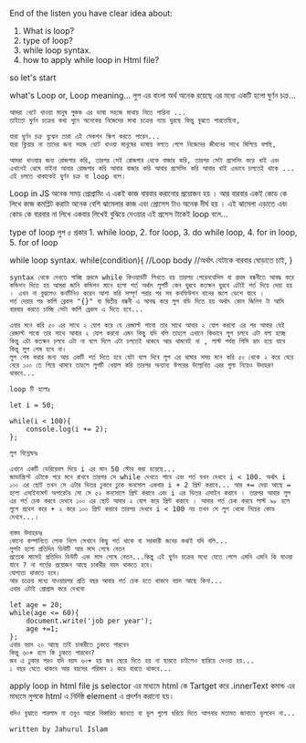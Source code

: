 <!-- JS Loop -->

End of the listen you have clear idea about:

1. What is loop?
2. type of loop?
3. while loop syntax.
4. how to apply while loop in Html file?

so let's start

what's Loop
or,
Loop meaning...
	লুপ এর বাংলা অর্থ অনেক রয়েছে এর মধ্যে একটি হলো ঘুর্ণন চক্র...

	আমরা খেটে খাওয়া মানুষ পুস্তক এর ভাষা সহজে মাথায় নিতে পারিনা ...
	তাইতো ঘুর্ণন চক্রের কথা শুনে অনেকের নিজেদের মাথা চক্রের ন্যায় ঘুরছে কিন্তু বুঝতে পারতেছিনা,

	যারা ঘুর্ণন চক্র বুঝেন তারা এই সেকশন স্কিপ করতে পারেন...
	যারা ক্লিয়ার না তাদের জন্য সহজ খেটে খাওয়া মানুষের ভাষায় বলতে গেলে নিজেদের জীবনের সাথে মিলিয়ে বলছি, 
	
	আমরা খাওয়ার জন্য রোজগার করি, তারপর সেই রোজগার থেকে বাজার করি, তারপর সেটা প্রসেসিং করে খাই এবং এখানেই থেমে যাইনা আবার রোজগার করি আবার বাজার করি আবার প্রসেসিং করি আবার খাই এভাবে চলতেই থাকে ... এই চলতে থাকাকেই ঘুর্ণন চক্র বা loop বলে।

Loop in JS
	অনেক সময় প্রোগ্রামিং এ একই কাজ বারবার করানোর প্রয়োজন হয় ।
	আর বারবার একই কোড কে লিখে কাজ কমপ্লিট করাটা অনেক বেশি ঝামেলার কাজ এবং প্রোসেস টাও অনেক দীর্ঘ হয় ।
	এই ঝামেলা এড়াতে এবং কোড কে বারবার না লিখে একবার লিখেই বুঝিয়ে দেওয়ার এই প্রসেস টাকেই loop বলে...

type of loop
	লুপ ৫ প্রকার
	1. while loop,
	2. for loop,
	3. do while loop,
	4. for in loop,
	5. for of loop
	<!-- w3schools referance -->

while loop syntax.
	while(condition){
		//Loop body
		//অর্থাৎ যেটাকে বারবার ঘোড়াতে চাই,
	}

	syntax থেকে দেখতে পাচ্ছি প্রথমে while কিওয়ার্ডটি লিখতে হয় তারপর পেরেনথেসিস বা প্রথম বন্ধনীতে আবদ্ধ করে কন্ডিশন দিতে হয় আমরা জানি কন্ডিশন মানে হলো শর্ত অর্থাৎ লুপটি কেন ঘুরবে কতক্ষন ঘুরবে এটাই শর্ত দিয়ে দেয়া হয় । এখন না বুঝলেও কনটিনিও করেন আশা করি সম্পূর্ণ পরার পর সব কনফিউশন বানের জলে ভেশে যাবে ।
	শর্ত দেয়ার পর কার্লি ব্রেকস "{}" বা দ্বিতীয় বন্ধনী এ আবদ্ধ করে লুপ বডি দিতে হয় অর্থাৎ কোন জিনিশ টা আমি বারবার করতে চাচ্ছি সেটা কার্লি ব্রেকস এ দিতে হবে...

	এবার মনে করি ৫০ এর সাথে ২ যোগ করে যে রেজাল্ট পাবো তার সাথে আবার ২ যোগ করবো এর পর আবার যেই রেজাল্ট পাবো তার সাথে আবার ২ যোগ করবো এমন কিছু যদি বলি তাহলে এখানে কিভাবে লুপ চলবে এটা বলা হচ্ছে কিন্তু এটা কতক্ষন চলবে এটা না বলে দিলে এটা চলতেই থাকবে আর থামবেই না , লাস্ট পর্যন্ত পিসি হ্যাং হয়ে যাবে কিন্তু লুপ শেষ হবে না।
	লুপ শেষ করার জন্য আর একটি শর্ত দিতে হবে যেটা বলে দিবে লুপ এর থামার সময় মনে করি ৫০ থেকে ২ করে বেরে বেরে ১০০ তে গিয়ে থামবে তাহলে লুপটি খেয়াল করি তারপর অন্যান্য উপরের উল্যেখিত এরর গুলা নিয়েও উদাহরণ থাকবে...

	loop টি হলোঃ

	let i = 50;

	while(i < 100){
		console.log(i += 2);
	};

	লুপ বিশ্লেষনঃ

	এখানে একটি ভেরিয়েবল দিয়ে i এর মান 50 স্টোর করা হয়েছে...
	জাভাস্ক্রিপ্ট এটাকে পরে মনে রাখবে তারপর সে while দেখতে পাবে এবং শর্ত যখন দেখবে i < 100. অর্থাৎ i ১০০ এর ছোট তখন সে এটার ভিতর ঢুকবে ঢুকে কনসোল একবার i + 2 প্রিন্ট করাবে... আর += দেয়া আছে = হলো এসাইনমেন্ট অপারেটর সো সে ৫২ কনসোলে প্রিন্ট করাবে এবং i এর ভিতর এসাইন করাবে । তারপর আবার লুপ এর শর্ত চেক করবে দেখবে ১০০ এর ছোট আবার ২ যোগ করে প্রিন্ট করাবে । আবার শর্ত চেক করবে লাস্ট ৯৮ হলে লুপে প্রবেশ করে + ২ করে ১০০ প্রিন্ট করাবে তারপর দেখবে i < 100 নয় তখন সে লুপ থেকে নিচের কোড দেখবে...।

	বাস্তব উদাহরনঃ
	কোনো কম্পানিতে লোক নিলে সেখানে কিছু শর্ত থাকে বা সরকারী জবের কথাই যদি বলি...
	লুপটা হলো প্রতিদিন ডিউটি আর মাস শেষে বেতন
	প্রত্যেক মাসেই প্রতিদিন ডিউটি এবং মাস শেষে বেতন...কিন্তু এই ঘুর্ণন চক্রের মধ্যে যেতে গেলে এমনি এমনি কি যাওয়া যাবে ? না শর্তের প্রয়োজন আছে চাকরীর বয়স থাকতে হবে।
	যোগ্যতা থাকতে হবে।
	আর চক্রের মধ্যে যাওয়ারপর প্রতি বছর আবার শর্ত চেক হতে থাকবে বয়স আছে কিনা...
	এবার এটাই প্রোগ্রাম করে দেখবো

	let age = 20;
	while(age <= 60){
		document.write('job per year');
		age +=1;
	};
	এবার বয়স ২০ আছে তাই চাকরীতে ঢুকতে পারবেন
	কিন্তু ৬০+ হলে কি ঢুকতে পারবেন?
	জব এ ঢুকার পরও যদি বয়স ৬০+ হয় জব ছেরে দিতে হয় না ছারতে চাইলেও ছারিয়ে দেওয়া হয়...
	১ বছর যেতে থাকবে আর বয়সের পরিমান ১ করে বারতে থাকবে...


apply loop in html file
	js selector এর মাধ্যমে html কে Tartget করে .innerText কমান্ড এর মাধ্যমে লুপকে html এ নির্দিষ্ঠ element এ প্রদর্শন করানো হয়।


	যদিও বুঝাতে পারলাম না তবুও আরো বিস্তারিত জানতে বা ভুল গুলো ধরিয়ে দিতে আপনার মতামত জানাতে ভুলবেন না...

	written by Jahurul Islam